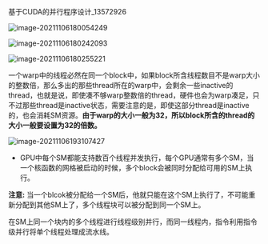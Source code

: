 基于CUDA的并行程序设计_13572926

![image-20211106180054249](E:\mycode\collection\定理\程序优化\image-20211106180054249.png)

![image-20211106180242093](E:\mycode\collection\定理\程序优化\image-20211106180242093.png)

![image-20211106180255221](E:\mycode\collection\定理\程序优化\image-20211106180255221.png)

一个warp中的线程必然在同一个block中，如果block所含线程数目不是warp大小的整数倍，那么多出的那些thread所在的warp中，会剩余一些inactive的thread，也就是说，即使凑不够warp整数倍的thread，硬件也会为warp凑足，只不过那些thread是inactive状态，需要注意的是，即使这部分thread是inactive的，也会消耗SM资源。**由于warp的大小一般为32，所以block所含的thread的大小一般要设置为32的倍数。**

![image-20211106193107427](E:\mycode\collection\定理\程序优化\image-20211106193107427.png)

- GPU中每个SM都能支持数百个线程并发执行，每个GPU通常有多个SM，当一个核函数的网格被启动的时候，多个block会被同时分配给可用的SM上执行。

**注意:** 当一个blcok被分配给一个SM后，他就只能在这个SM上执行了，不可能重新分配到其他SM上了，多个线程块可以被分配到同一个SM上。

在SM上同一个块内的多个线程进行线程级别并行，而同一线程内，指令利用指令级并行将单个线程处理成流水线。

